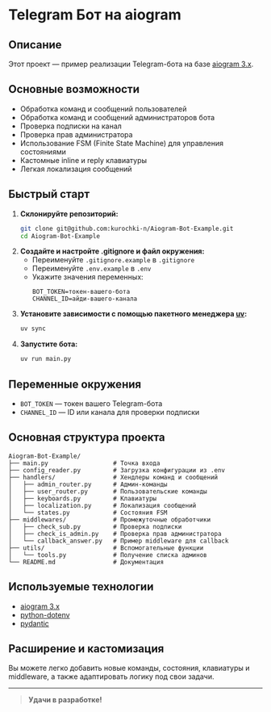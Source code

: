 # Telegram Бот на aiogram

## Описание

Этот проект — пример реализации Telegram-бота на базе [aiogram 3.x](https://docs.aiogram.dev/).

## Основные возможности
- Обработка команд и сообщений пользователей
- Обработка команд и сообщений администраторов бота
- Проверка подписки на канал
- Проверка прав администратора
- Использование FSM (Finite State Machine) для управления состояниями
- Кастомные inline и reply клавиатуры
- Легкая локализация сообщений

## Быстрый старт

1. **Склонируйте репозиторий:**
   ```bash
   git clone git@github.com:kurochki-n/Aiogram-Bot-Example.git
   cd Aiogram-Bot-Example
   ```
2. **Создайте и настройте .gitignore и файл окружения:**
   - Переименуйте `.gitignore.example` в `.gitignore`
   - Переименуйте `.env.example` в `.env`
   - Укажите значения переменных:
     ```env
     BOT_TOKEN=токен-вашего-бота
     CHANNEL_ID=айди-вашего-канала
     ```
3. **Установите зависимости с помощью пакетного менеджера [uv](https://github.com/astral-sh/uv):**
   ```bash
   uv sync
   ```
4. **Запустите бота:**
   ```bash
   uv run main.py
   ```

## Переменные окружения
- `BOT_TOKEN` — токен вашего Telegram-бота
- `CHANNEL_ID` — ID или канала для проверки подписки

## Основная структура проекта
```
Aiogram-Bot-Example/
├── main.py                  # Точка входа
├── config_reader.py         # Загрузка конфигурации из .env
├── handlers/                # Хендлеры команд и сообщений
│   ├── admin_router.py      # Админ-команды
│   ├── user_router.py       # Пользовательские команды
│   ├── keyboards.py         # Клавиатуры
│   ├── localization.py      # Локализация сообщений
│   └── states.py            # Состояния FSM
├── middlewares/             # Промежуточные обработчики
│   ├── check_sub.py         # Проверка подписки
│   ├── check_is_admin.py    # Проверка прав администратора
│   └── callback_answer.py   # Пример middleware для callback
├── utils/                   # Вспомогательные функции
│   └── tools.py             # Получение списка админов
└── README.md                # Документация
```

## Используемые технологии
- [aiogram 3.x](https://github.com/aiogram/aiogram)
- [python-dotenv](https://github.com/theskumar/python-dotenv)
- [pydantic](https://github.com/pydantic/pydantic)

## Расширение и кастомизация
Вы можете легко добавить новые команды, состояния, клавиатуры и middleware, а также адаптировать логику под свои задачи.

---

> **Удачи в разработке!**
